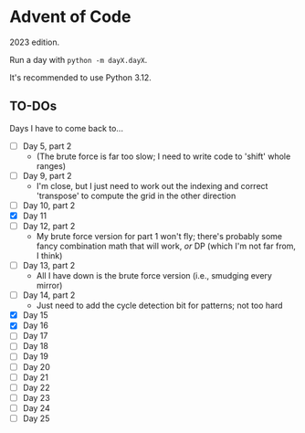 # Advent of Code

2023 edition.

Run a day with `python -m dayX.dayX`.

It's recommended to use Python 3.12.

## TO-DOs

Days I have to come back to...

- [ ] Day 5, part 2
  - (The brute force is far too slow; I need to write code to 'shift' whole ranges)
- [ ] Day 9, part 2
  - I'm close, but I just need to work out the indexing and correct 'transpose' to compute the grid in the other direction
- [ ] Day 10, part 2
- [x] Day 11
- [ ] Day 12, part 2
  - My brute force version for part 1 won't fly; there's probably some fancy combination math that will work, _or_ DP (which I'm not far from, I think)
- [ ] Day 13, part 2
  - All I have down is the brute force version (i.e., smudging every mirror)
- [ ] Day 14, part 2
  - Just need to add the cycle detection bit for patterns; not too hard
- [x] Day 15
- [x] Day 16
- [ ] Day 17
- [ ] Day 18
- [ ] Day 19
- [ ] Day 20
- [ ] Day 21
- [ ] Day 22
- [ ] Day 23
- [ ] Day 24
- [ ] Day 25
